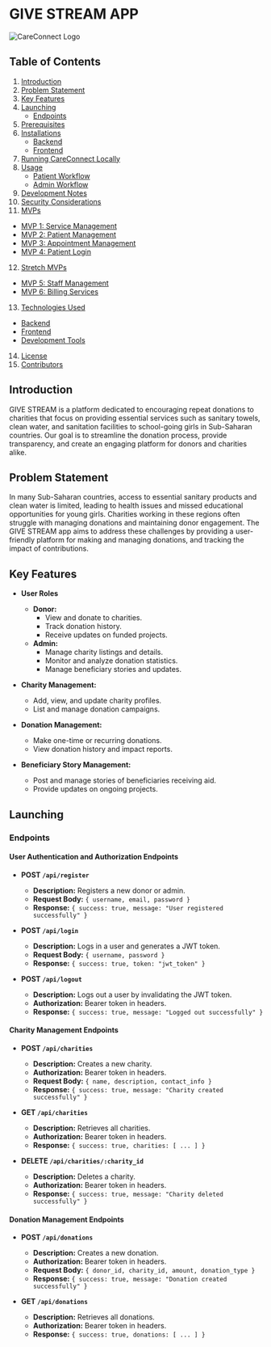 # GIVE STREAM APP

![CareConnect Logo](path/to/careconnect-logo.png)

## Table of Contents
1. [Introduction](#introduction)
2. [Problem Statement](#problem-statement)
3. [Key Features](#key-features)
4. [Launching](#launching)
   - [Endpoints](#endpoints)
5. [Prerequisites](#prerequisites)
6. [Installations](#installations)
   - [Backend](#backend)
   - [Frontend](#frontend)
7. [Running CareConnect Locally](#running-careconnect-locally)
8. [Usage](#usage)
   - [Patient Workflow](#patient-workflow)
   - [Admin Workflow](#admin-workflow)
9. [Development Notes](#development-notes)
10. [Security Considerations](#security-considerations)
11. [MVPs](#mvps)
   - [MVP 1: Service Management](#mvp-1-service-management)
   - [MVP 2: Patient Management](#mvp-2-patient-management)
   - [MVP 3: Appointment Management](#mvp-3-appointment-management)
   - [MVP 4: Patient Login](#mvp-4-patient-login)
12. [Stretch MVPs](#stretch-mvps)
   - [MVP 5: Staff Management](#mvp-5-staff-management)
   - [MVP 6: Billing Services](#mvp-6-billing-services)
13. [Technologies Used](#technologies-used)
   - [Backend](#backend-1)
   - [Frontend](#frontend-1)
   - [Development Tools](#development-tools)
14. [License](#license)
15. [Contributors](#contributors)



## Introduction

GIVE STREAM is a platform dedicated to encouraging repeat donations to charities that focus on providing essential services such as sanitary towels, clean water, and sanitation facilities to school-going girls in Sub-Saharan countries. Our goal is to streamline the donation process, provide transparency, and create an engaging platform for donors and charities alike.

## Problem Statement

In many Sub-Saharan countries, access to essential sanitary products and clean water is limited, leading to health issues and missed educational opportunities for young girls. Charities working in these regions often struggle with managing donations and maintaining donor engagement. The GIVE STREAM app aims to address these challenges by providing a user-friendly platform for making and managing donations, and tracking the impact of contributions.

## Key Features

- **User Roles**
  - **Donor:**
    - View and donate to charities.
    - Track donation history.
    - Receive updates on funded projects.
  - **Admin:**
    - Manage charity listings and details.
    - Monitor and analyze donation statistics.
    - Manage beneficiary stories and updates.

- **Charity Management:**
  - Add, view, and update charity profiles.
  - List and manage donation campaigns.

- **Donation Management:**
  - Make one-time or recurring donations.
  - View donation history and impact reports.

- **Beneficiary Story Management:**
  - Post and manage stories of beneficiaries receiving aid.
  - Provide updates on ongoing projects.


## Launching

### Endpoints

#### User Authentication and Authorization Endpoints

- **POST `/api/register`**
  - **Description:** Registers a new donor or admin.
  - **Request Body:** `{ username, email, password }`
  - **Response:** `{ success: true, message: "User registered successfully" }`

- **POST `/api/login`**
  - **Description:** Logs in a user and generates a JWT token.
  - **Request Body:** `{ username, password }`
  - **Response:** `{ success: true, token: "jwt_token" }`

- **POST `/api/logout`**
  - **Description:** Logs out a user by invalidating the JWT token.
  - **Authorization:** Bearer token in headers.
  - **Response:** `{ success: true, message: "Logged out successfully" }`

#### Charity Management Endpoints

- **POST `/api/charities`**
  - **Description:** Creates a new charity.
  - **Authorization:** Bearer token in headers.
  - **Request Body:** `{ name, description, contact_info }`
  - **Response:** `{ success: true, message: "Charity created successfully" }`

- **GET `/api/charities`**
  - **Description:** Retrieves all charities.
  - **Authorization:** Bearer token in headers.
  - **Response:** `{ success: true, charities: [ ... ] }`

- **DELETE `/api/charities/:charity_id`**
  - **Description:** Deletes a charity.
  - **Authorization:** Bearer token in headers.
  - **Response:** `{ success: true, message: "Charity deleted successfully" }`

#### Donation Management Endpoints

- **POST `/api/donations`**
  - **Description:** Creates a new donation.
  - **Authorization:** Bearer token in headers.
  - **Request Body:** `{ donor_id, charity_id, amount, donation_type }`
  - **Response:** `{ success: true, message: "Donation created successfully" }`

- **GET `/api/donations`**
  - **Description:** Retrieves all donations.
  - **Authorization:** Bearer token in headers.
  - **Response:** `{ success: true, donations: [ ... ] }`



